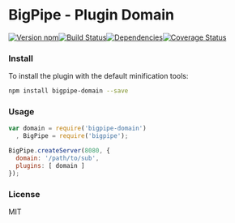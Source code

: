 # BigPipe - Plugin Domain

[![Version npm][version]](http://browsenpm.org/package/bigpipe-domain)[![Build Status][build]](https://travis-ci.org/bigpipe/plugin-domain)[![Dependencies][david]](https://david-dm.org/bigpipe/plugin-domain)[![Coverage Status][cover]](https://coveralls.io/r/bigpipe/plugin-domain?branch=master)

[version]: http://img.shields.io/npm/v/bigpipe-domain.svg?style=flat-square
[build]: http://img.shields.io/travis/bigpipe/plugin-domain/master.svg?style=flat-square
[david]: https://img.shields.io/david/bigpipe/plugin-domain.svg?style=flat-square
[cover]: http://img.shields.io/coveralls/bigpipe/plugin-domain/master.svg?style=flat-square



### Install

To install the plugin with the default minification tools:

```bash
npm install bigpipe-domain --save
```

### Usage

```js
var domain = require('bigpipe-domain')
  , BigPipe = require('bigpipe');

BigPipe.createServer(8080, {
  domain: '/path/to/sub',
  plugins: [ domain ]
});
```

### License

MIT